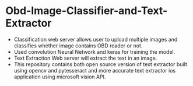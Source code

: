 # Obd-Image-Classifier-and-Text-Extractor
* Classification web server allows user to upload multiple images and classifies whether image contains OBD reader or not. <br>
* Used convolution Neural Network and keras for training the model.
* Text Extraction Web server will extract the text in an image.<br>
* This repository contains both open source version of text extractor built using opencv and pytesseract and more accurate text extractor ios application using microsoft vision API.
